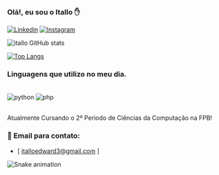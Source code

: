 
### Olá!, eu sou o Itallo ✋

[![Linkedin](https://img.shields.io/badge/LinkedIn-0077B5?style=for-the-badge&logo=linkedin&logoColor=white)](https://www.linkedin.com/in/itallo-edward-9411a1252/)
[![Instagram](https://img.shields.io/badge/Instagram-E4405F?style=for-the-badge&logo=instagram&logoColor=white)](https://www.instagram.com/italloedw/)

![itallo GitHub stats](https://github-readme-stats.vercel.app/api?username=iT4lloEdw&show_icons=true&theme=radical)

[![Top Langs](https://github-readme-stats.vercel.app/api/top-langs/?username=iT4lloEdw&layout=compact)](https://github.com/iT4lloEdw/github-readme-stats)

### Linguagens que utilizo no meu dia.

<div style="display: inline_block"><br/>
   <img align="center" alt="python" src="https://img.shields.io/badge/Python-14354C?style=for-the-badge&logo=python&logoColor=white" />
   <img align="center" alt="php" src="https://img.shields.io/badge/PHP-777BB4?style=for-the-badge&logo=php&logoColor=white" />
</div><br/>

Atualmente Cursando o 2º Periodo de Ciências da Computação na FPB!

### 📧 Email para contato:
- [ italloedward3@gmail.com ]

 ![Snake animation](https://github.com/iT4lloEdw/iT4lloEdw/blob/output/github-contribution-grid-snake.svg)



